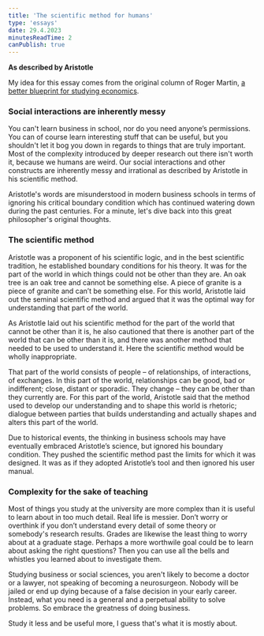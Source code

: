 ```yaml
---
title: 'The scientific method for humans'
type: 'essays'
date: 29.4.2023
minutesReadTime: 2
canPublish: true
---
```


**As described by Aristotle**

My idea for this essay comes from the original column of Roger Martin, [a better blueprint for studying economics](https://www.reuters.com/article/idUS194605394520111110).

### Social interactions are inherently messy

You can't learn business in school, nor do you need anyone’s permissions. You can of course learn interesting stuff that can be useful, but you shouldn't let it bog you down in regards to things that are truly important. Most of the complexity introduced by deeper research out there isn't worth it, because we humans are weird. Our social interactions and other constructs are inherently messy and irrational as described by Aristotle in his scientific method.  

Aristotle's words are misunderstood in modern business schools in terms of ignoring his critical boundary condition which has continued watering down during the past centuries. For a minute, let's dive back into this great philosopher's original thoughts.

### The scientific method

Aristotle was a proponent of his scientific logic, and in the best scientific tradition, he established boundary conditions for his theory. It was for the part of the world in which things could not be other than they are. An oak tree is an oak tree and cannot be something else. A piece of granite is a piece of granite and can’t be something else. For this world, Aristotle laid out the seminal scientific method and argued that it was the optimal way for understanding that part of the world.

As Aristotle laid out his scientific method for the part of the world that cannot be other than it is, he also cautioned that there is another part of the world that can be other than it is, and there was another method that needed to be used to understand it. Here the scientific method would be wholly inappropriate.
  
That part of the world consists of people – of relationships, of interactions, of exchanges. In this part of the world, relationships can be good, bad or indifferent; close, distant or sporadic. They change – they can be other than they currently are. For this part of the world, Aristotle said that the method used to develop our understanding and to shape this world is rhetoric; dialogue between parties that builds understanding and actually shapes and alters this part of the world.

Due to historical events, the thinking in business schools may have eventually embraced Aristotle’s science, but ignored his boundary condition. They pushed the scientific method past the limits for which it was designed. It was as if they adopted Aristotle’s tool and then ignored his user manual.

### Complexity for the sake of teaching 

Most of things you study at the university are more complex than it is useful to learn about in too much detail. Real life is messier. Don’t worry or overthink if you don’t understand every detail of some theory or somebody's research results. Grades are likewise the least thing to worry about at a graduate stage. Perhaps a more worthwile goal could be to learn about asking the right questions? Then you can use all the bells and whistles you learned about to investigate them. 

Studying business or social sciences, you aren't likely to become a doctor or a lawyer, not speaking of becoming a neurosurgeon. Nobody will be jailed or end up dying because of a false decision in your early career. Instead, what you need is a general and a perpetual ability to solve problems. So embrace the greatness of doing business. 

Study it less and be useful more, I guess that's what it is mostly about. 